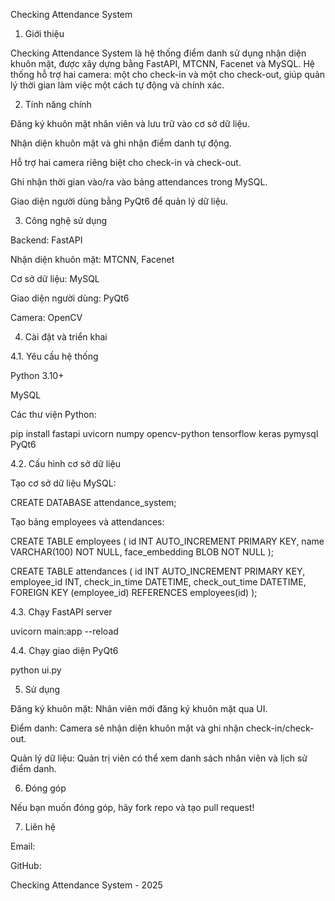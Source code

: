 Checking Attendance System

1. Giới thiệu

Checking Attendance System là hệ thống điểm danh sử dụng nhận diện khuôn mặt, được xây dựng bằng FastAPI, MTCNN, Facenet và MySQL. Hệ thống hỗ trợ hai camera: một cho check-in và một cho check-out, giúp quản lý thời gian làm việc một cách tự động và chính xác.

2. Tính năng chính

Đăng ký khuôn mặt nhân viên và lưu trữ vào cơ sở dữ liệu.

Nhận diện khuôn mặt và ghi nhận điểm danh tự động.

Hỗ trợ hai camera riêng biệt cho check-in và check-out.

Ghi nhận thời gian vào/ra vào bảng attendances trong MySQL.

Giao diện người dùng bằng PyQt6 để quản lý dữ liệu.

3. Công nghệ sử dụng

Backend: FastAPI

Nhận diện khuôn mặt: MTCNN, Facenet

Cơ sở dữ liệu: MySQL

Giao diện người dùng: PyQt6

Camera: OpenCV

4. Cài đặt và triển khai

4.1. Yêu cầu hệ thống

Python 3.10+

MySQL

Các thư viện Python:

pip install fastapi uvicorn numpy opencv-python tensorflow keras pymysql PyQt6

4.2. Cấu hình cơ sở dữ liệu

Tạo cơ sở dữ liệu MySQL:

CREATE DATABASE attendance_system;

Tạo bảng employees và attendances:

CREATE TABLE employees (
    id INT AUTO_INCREMENT PRIMARY KEY,
    name VARCHAR(100) NOT NULL,
    face_embedding BLOB NOT NULL
);

CREATE TABLE attendances (
    id INT AUTO_INCREMENT PRIMARY KEY,
    employee_id INT,
    check_in_time DATETIME,
    check_out_time DATETIME,
    FOREIGN KEY (employee_id) REFERENCES employees(id)
);

4.3. Chạy FastAPI server

uvicorn main:app --reload

4.4. Chạy giao diện PyQt6

python ui.py

5. Sử dụng

Đăng ký khuôn mặt: Nhân viên mới đăng ký khuôn mặt qua UI.

Điểm danh: Camera sẽ nhận diện khuôn mặt và ghi nhận check-in/check-out.

Quản lý dữ liệu: Quản trị viên có thể xem danh sách nhân viên và lịch sử điểm danh.

6. Đóng góp

Nếu bạn muốn đóng góp, hãy fork repo và tạo pull request!

7. Liên hệ

Email: 

GitHub: 

Checking Attendance System - 2025